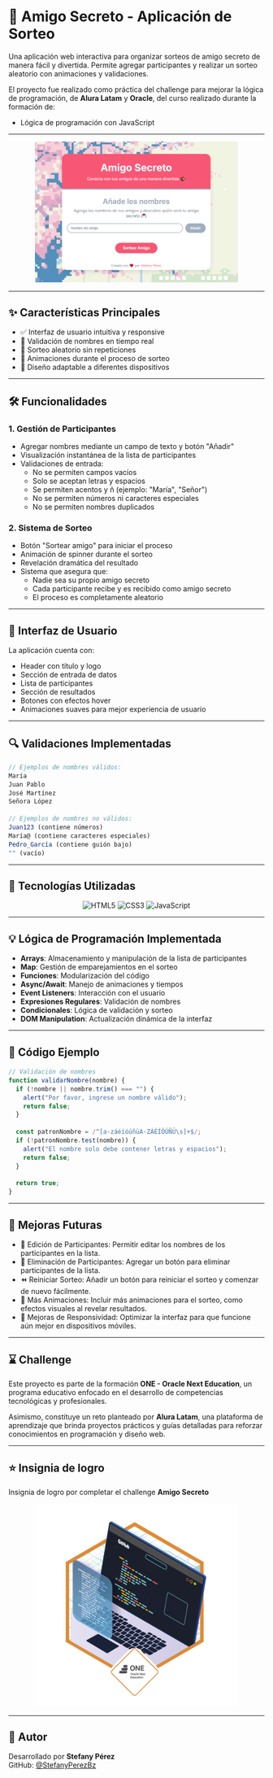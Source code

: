 # 🎁 Amigo Secreto - Aplicación de Sorteo

Una aplicación web interactiva para organizar sorteos de amigo secreto de manera fácil y divertida. Permite agregar participantes y realizar un sorteo aleatorio con animaciones y validaciones.

El proyecto fue realizado como práctica del challenge para mejorar la lógica de programación, de **Alura Latam** y **Oracle**, del curso realizado durante la formación de:

- Lógica de programación con JavaScript

---

<p align="center">
  <img src="./preview.png" alt="Vista previa del challenge" width="400"/>
</p>

---

## ✨ Características Principales

- ✅ Interfaz de usuario intuitiva y responsive
- 🎯 Validación de nombres en tiempo real
- 🎲 Sorteo aleatorio sin repeticiones
- 🔄 Animaciones durante el proceso de sorteo
- 📱 Diseño adaptable a diferentes dispositivos

---

## 🛠️ Funcionalidades

### 1. Gestión de Participantes

- Agregar nombres mediante un campo de texto y botón "Añadir"
- Visualización instantánea de la lista de participantes
- Validaciones de entrada:
  - No se permiten campos vacíos
  - Solo se aceptan letras y espacios
  - Se permiten acentos y ñ (ejemplo: "María", "Señor")
  - No se permiten números ni caracteres especiales
  - No se permiten nombres duplicados

### 2. Sistema de Sorteo

- Botón "Sortear amigo" para iniciar el proceso
- Animación de spinner durante el sorteo
- Revelación dramática del resultado
- Sistema que asegura que:
  - Nadie sea su propio amigo secreto
  - Cada participante recibe y es recibido como amigo secreto
  - El proceso es completamente aleatorio

---

## 🎨 Interfaz de Usuario

La aplicación cuenta con:

- Header con título y logo
- Sección de entrada de datos
- Lista de participantes
- Sección de resultados
- Botones con efectos hover
- Animaciones suaves para mejor experiencia de usuario

---

## 🔍 Validaciones Implementadas

```javascript
// Ejemplos de nombres válidos:
María
Juan Pablo
José Martínez
Señora López

// Ejemplos de nombres no válidos:
Juan123 (contiene números)
María@ (contiene caracteres especiales)
Pedro_García (contiene guión bajo)
"" (vacío)
```

---

## 🚀 Tecnologías Utilizadas

<p align="center">
  <img src="https://img.icons8.com/?size=100&id=20909&format=png&color=000000" alt="HTML5" width="80" title="HTML5"/>
  <img src="https://img.icons8.com/?size=100&id=21278&format=png&color=000000" alt="CSS3" width="80" title="CSS3"/>
  <img src="https://img.icons8.com/?size=100&id=108784&format=png&color=000000" alt="JavaScript" width="80" title="JavaScript"/>
</p>

---

## 💡 Lógica de Programación Implementada

- **Arrays**: Almacenamiento y manipulación de la lista de participantes
- **Map**: Gestión de emparejamientos en el sorteo
- **Funciones**: Modularización del código
- **Async/Await**: Manejo de animaciones y tiempos
- **Event Listeners**: Interacción con el usuario
- **Expresiones Regulares**: Validación de nombres
- **Condicionales**: Lógica de validación y sorteo
- **DOM Manipulation**: Actualización dinámica de la interfaz

---

## 📝 Código Ejemplo

```javascript
// Validación de nombres
function validarNombre(nombre) {
  if (!nombre || nombre.trim() === "") {
    alert("Por favor, ingrese un nombre válido");
    return false;
  }

  const patronNombre = /^[a-záéíóúñüA-ZÁÉÍÓÚÑÜ\s]+$/;
  if (!patronNombre.test(nombre)) {
    alert("El nombre solo debe contener letras y espacios");
    return false;
  }

  return true;
}
```

---

## 🔮 Mejoras Futuras

- 📝 Edición de Participantes: Permitir editar los nombres de los participantes en la lista.
- 🚮 Eliminación de Participantes: Agregar un botón para eliminar participantes de la lista.
- ⏪ Reiniciar Sorteo: Añadir un botón para reiniciar el sorteo y comenzar de nuevo fácilmente.
- 🎨 Más Animaciones: Incluir más animaciones para el sorteo, como efectos visuales al revelar resultados.
- 📱 Mejoras de Responsividad: Optimizar la interfaz para que funcione aún mejor en dispositivos móviles.

---

## ⌛​ Challenge

Este proyecto es parte de la formación **ONE - Oracle Next Education**, un programa educativo enfocado en el desarrollo de competencias tecnológicas y profesionales.

Asimismo, constituye un reto planteado por **Alura Latam**, una plataforma de aprendizaje que brinda proyectos prácticos y guías detalladas para reforzar conocimientos en programación y diseño web.

---

## ⭐​ Insignia de logro

Insignia de logro por completar el challenge **Amigo Secreto**

<p align="center">
  <img src="./assets/insignia.webp" alt="Vista de insignia" width="400"/>
</p>

---

## 👤 Autor

Desarrollado por **Stefany Pérez**  
GitHub: [@StefanyPerezBz](https://github.com/StefanyPerezBz)
